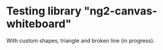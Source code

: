 # Testing library "ng2-canvas-whiteboard"

With custom shapes, triangle and broken line (in progress).
